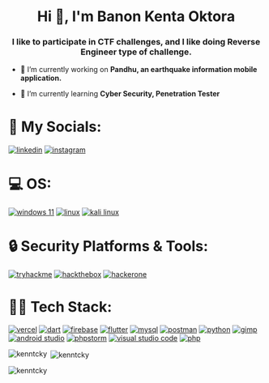 <h1 align="center">Hi 👋, I'm Banon Kenta Oktora</h1>
<h3 align="center">I like to participate in CTF challenges, and I like doing Reverse Engineer type of challenge.</h3>

- 🔭 I’m currently working on **Pandhu, an earthquake information mobile application.**

- 🌱 I’m currently learning **Cyber Security, Penetration Tester**

# 📲 My Socials:
<p align="left">
<a href="https://www.linkedin.com/in/banon-kenta-oktora-416635310/" target="blank"><img align="center" src="https://img.shields.io/badge/LinkedIn-0077B5?style=for-the-badge&logo=linkedin&logoColor=white" alt="linkedin"/></a>
<a href="https://instagram.com/kenntcky_" target="blank"><img align="center" src="https://img.shields.io/badge/Instagram-E4405F?style=for-the-badge&logo=instagram&logoColor=white" alt="instagram"/></a>
</p>

# 💻 OS:
<p> <a href="https://www.microsoft.com/software-download/windows11" target="_blank" rel="noreferrer"><img src="https://img.shields.io/badge/Windows_11-0078d4?style=for-the-badge&logo=windows-11&logoColor=white" alt="windows 11"/></a> <a href="https://www.linux.org/"><img src="https://img.shields.io/badge/Linux-FCC624?style=for-the-badge&logo=linux&logoColor=black" alt="linux"/></a> <a href="https://www.kali.org/" target="_blank" rel="noreferrer"><img src="https://img.shields.io/badge/Kali_Linux-557C94?style=for-the-badge&logo=kali-linux&logoColor=white" alt="kali linux"/></a>  </p>

# 🔒 Security Platforms & Tools:
<p align="left"> <a href="https://tryhackme.com" target="_blank" rel="noreferrer"><img src="https://img.shields.io/badge/TryHackMe-212C42?style=for-the-badge&logo=TryHackMe&logoColor=white" alt="tryhackme"/></a> <a href="https://www.hackthebox.com/" target="_blank" rel="noreferrer"><img src="https://img.shields.io/badge/HackTheBox-111927?style=for-the-badge&logo=Hack%20The%20Box&logoColor=9FEF00" alt="hackthebox"/></a> <a href="https://www.hackerone.com/" target="_blank" rel="noreferrer"><img src="https://img.shields.io/badge/Hackerone-494649?style=for-the-badge&logo=hackerone&logoColor=white" alt="hackerone"/></a> </p>

# 👨‍💻 Tech Stack:
<p align="left"> <a href="https://vercel.com/" target="_blank" rel="noreferrer"><img src="https://img.shields.io/badge/Vercel-000000?style=for-the-badge&logo=vercel&logoColor=white" alt="vercel"/></a> <a href="https://dart.dev" target="_blank" rel="noreferrer"><img src="https://img.shields.io/badge/Dart-0175C2?style=for-the-badge&logo=dart&logoColor=white" alt="dart"/></a> <a href="https://firebase.google.com/" target="_blank" rel="noreferrer"><img src="https://img.shields.io/badge/firebase-ffca28?style=for-the-badge&logo=firebase&logoColor=black" alt="firebase"/></a> <a href="https://flutter.dev/" target="_blank" rel="noreferrer"><img src="https://img.shields.io/badge/Flutter-02569B?style=for-the-badge&logo=flutter&logoColor=white" alt="flutter"/></a> <a href="https://www.mysql.com/" target="_blank" rel="noreferrer"><img src="https://img.shields.io/badge/MySQL-005C84?style=for-the-badge&logo=mysql&logoColor=white" alt="mysql"/></a> <a href="https://postman.com" target="_blank" rel="noreferrer"><img src="https://img.shields.io/badge/Postman-FF6C37?style=for-the-badge&logo=Postman&logoColor=white" alt="postman"/></a> <a href="https://www.python.org" target="_blank" rel="noreferrer"><img src="https://img.shields.io/badge/Python-FFD43B?style=for-the-badge&logo=python&logoColor=blue" alt="python"/></a> <a href="https://www.gimp.org/" target="_blank" rel="noreferrer"><img src="https://img.shields.io/badge/gimp-5C5543?style=for-the-badge&logo=gimp&logoColor=white" alt="gimp"/></a> <a href="https://developer.android.com/studio" target="_blank" rel="noreferrer"><img src="	https://img.shields.io/badge/Android_Studio-3DDC84?style=for-the-badge&logo=android-studio&logoColor=white" alt="android studio"/></a> <a href="https://www.jetbrains.com/phpstorm/" target="_blank" rel="noreferrer"><img src="	http://img.shields.io/badge/-PHPStorm-181717?style=for-the-badge&logo=phpstorm&logoColor=white" alt="phpstorm"/></a> <a href="https://code.visualstudio.com/" target="_blank" rel="noreferrer"><img src="https://img.shields.io/badge/Visual_Studio_Code-0078D4?style=for-the-badge&logo=visual%20studio%20code&logoColor=white" alt="visual studio code"/></a> <a href="https://www.php.net/" target="_blank" rel="noreferrer"><img src="https://img.shields.io/badge/PHP-777BB4?style=for-the-badge&logo=php&logoColor=white" alt="php"/></a>  </p>

<p><img align="left" src="https://github-readme-stats.vercel.app/api/top-langs?username=kenntcky&show_icons=true&locale=en&layout=compact" alt="kenntcky" /></p>

<p>&nbsp;<img align="center" src="https://github-readme-stats.vercel.app/api?username=kenntcky&show_icons=true&locale=en" alt="kenntcky" /></p>

<p><img align="center" src="https://github-readme-streak-stats.herokuapp.com/?user=kenntcky&" alt="kenntcky" /></p>
